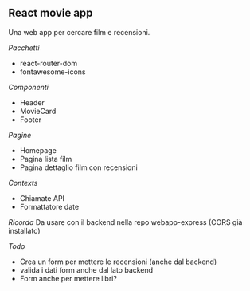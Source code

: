## React movie app
Una web app per cercare film e recensioni.

*Pacchetti*
- react-router-dom
- fontawesome-icons

*Componenti*
- Header
- MovieCard
- Footer

*Pagine*
- Homepage
- Pagina lista film
- Pagina dettaglio film con recensioni

*Contexts*
- Chiamate API
- Formattatore date

*Ricorda*
Da usare con il backend nella repo webapp-express (CORS già installato)

*Todo*
- Crea un form per mettere le recensioni (anche dal backend)
- valida i dati form anche dal lato backend
- Form anche per mettere libri?